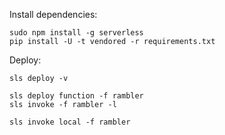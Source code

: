 
Install dependencies:

    sudo npm install -g serverless
    pip install -U -t vendored -r requirements.txt

Deploy:

    sls deploy -v

    sls deploy function -f rambler
    sls invoke -f rambler -l

    sls invoke local -f rambler
